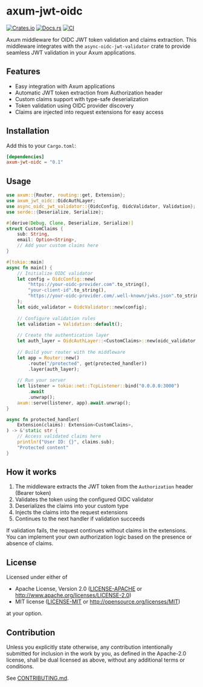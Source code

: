 # axum-jwt-oidc

[![Crates.io](https://img.shields.io/crates/v/axum-jwt-oidc.svg)](https://crates.io/crates/axum-jwt-oidc)
[![Docs.rs](https://docs.rs/axum-jwt-oidc/badge.svg)](https://docs.rs/axum-jwt-oidc)
[![CI](https://github.com/soya-miyoshi/axum-jwt-oidc/workflows/CI/badge.svg)](https://github.com/soya-miyoshi/axum-jwt-oidc/actions)

Axum middleware for OIDC JWT token validation and claims extraction. This middleware integrates with the `async-oidc-jwt-validator` crate to provide seamless JWT validation in your Axum applications.

## Features

- Easy integration with Axum applications
- Automatic JWT token extraction from Authorization header
- Custom claims support with type-safe deserialization
- Token validation using OIDC provider discovery
- Claims are injected into request extensions for easy access

## Installation

Add this to your `Cargo.toml`:

```toml
[dependencies]
axum-jwt-oidc = "0.1"
```

## Usage

```rust
use axum::{Router, routing::get, Extension};
use axum_jwt_oidc::OidcAuthLayer;
use async_oidc_jwt_validator::{OidcConfig, OidcValidator, Validation};
use serde::{Deserialize, Serialize};

#[derive(Debug, Clone, Deserialize, Serialize)]
struct CustomClaims {
    sub: String,
    email: Option<String>,
    // Add your custom claims here
}

#[tokio::main]
async fn main() {
    // Initialize OIDC validator
    let config = OidcConfig::new(
        "https://your-oidc-provider.com".to_string(),
        "your-client-id".to_string(),
        "https://your-oidc-provider.com/.well-known/jwks.json".to_string(),
    );
    let oidc_validator = OidcValidator::new(config);
    
    // Configure validation rules
    let validation = Validation::default();
    
    // Create the authentication layer
    let auth_layer = OidcAuthLayer::<CustomClaims>::new(oidc_validator, validation);
    
    // Build your router with the middleware
    let app = Router::new()
        .route("/protected", get(protected_handler))
        .layer(auth_layer);
    
    // Run your server
    let listener = tokio::net::TcpListener::bind("0.0.0.0:3000")
        .await
        .unwrap();
    axum::serve(listener, app).await.unwrap();
}

async fn protected_handler(
    Extension(claims): Extension<CustomClaims>,
) -> &'static str {
    // Access validated claims here
    println!("User ID: {}", claims.sub);
    "Protected content"
}
```

## How it works

1. The middleware extracts the JWT token from the `Authorization` header (Bearer token)
2. Validates the token using the configured OIDC validator
3. Deserializes the claims into your custom type
4. Injects the claims into the request extensions
5. Continues to the next handler if validation succeeds

If validation fails, the request continues without claims in the extensions. You can implement your own authorization logic based on the presence or absence of claims.

## License

Licensed under either of

 * Apache License, Version 2.0
   ([LICENSE-APACHE](LICENSE-APACHE) or http://www.apache.org/licenses/LICENSE-2.0)
 * MIT license
   ([LICENSE-MIT](LICENSE-MIT) or http://opensource.org/licenses/MIT)

at your option.

## Contribution

Unless you explicitly state otherwise, any contribution intentionally submitted
for inclusion in the work by you, as defined in the Apache-2.0 license, shall be
dual licensed as above, without any additional terms or conditions.

See [CONTRIBUTING.md](CONTRIBUTING.md).
